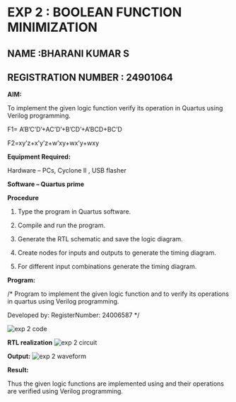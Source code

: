 # EXP 2 : BOOLEAN FUNCTION MINIMIZATION
## NAME :BHARANI KUMAR S
## REGISTRATION NUMBER : 24901064

**AIM:**

To implement the given logic function verify its operation in Quartus using Verilog programming.

F1= A’B’C’D’+AC’D’+B’CD’+A’BCD+BC’D 

F2=xy’z+x’y’z+w’xy+wx’y+wxy

**Equipment Required:**

Hardware – PCs, Cyclone II , USB flasher

**Software – Quartus prime**

**Procedure**

1.	Type the program in Quartus software.

2.	Compile and run the program.

3.	Generate the RTL schematic and save the logic diagram.

4.	Create nodes for inputs and outputs to generate the timing diagram.

5.	For different input combinations generate the timing diagram.


**Program:**

/* Program to implement the given logic function and to verify its operations in quartus using Verilog programming. 

Developed by: RegisterNumber: 24006587 */

![exp 2 code](https://github.com/user-attachments/assets/cc4b987d-64ee-41a0-963c-467d5ee88c56)

**RTL realization**
![exp 2 circuit ](https://github.com/user-attachments/assets/59060106-d9ee-4060-a74b-338a67204de2)


**Output:**
![exp 2 waveform](https://github.com/user-attachments/assets/25d9ee03-9f1b-4563-b5ae-120b684a6ed1)


**Result:**

Thus the given logic functions are implemented using and their operations are verified using Verilog programming.

